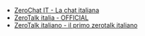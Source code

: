 * [ZeroChat IT - La chat italiana](http://127.0.0.1:43110/15JoxzSs28pEFyc2rm5PtLBv6Q25BsUvvK)
* [ZeroTalk italia - OFFICIAL](http://127.0.0.1:43110/1MxvDmGn5fipn7cyjXAMyMZPH3SyhwfZkw)
* [ZeroTalk italiano - il primo zerotalk italiano](http://127.0.0.1:43110/16awv1xD5Hpxc4Q3f9tsSZ9MF6sSSdqF7p)
